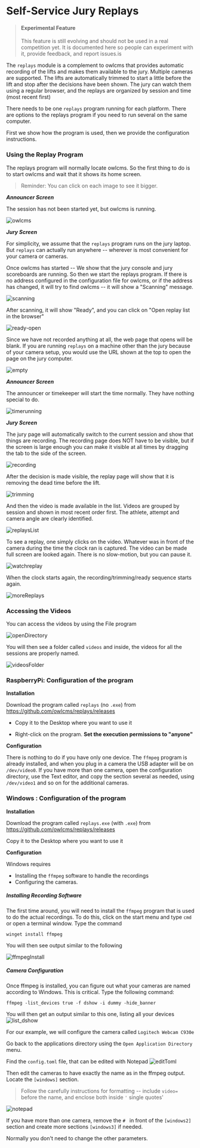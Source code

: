# Self-Service Jury Replays

> #### Experimental Feature
>
> This feature is still evolving and should not be used in a real competition yet.  It is documented here so people can experiment with it, provide feedback, and report issues.is

The `replays` module is a complement to owlcms that provides automatic recording of the lifts and makes them available to the jury.  Multiple cameras are supported. The lifts are automatically trimmed to start a little before the lift and stop after the decisions have been shown.  The jury can watch them using a regular browser, and the replays are organized by session and time (most recent first)

There needs to be one `replays` program running for each platform.   There are options to the replays program if you need to run several on the same computer.

First we show how the program is used, then we provide the configuration instructions.

### Using the Replay Program

The replays program will normally locate owlcms.  So the first thing to do is to start owlcms and wait that it shows its home screen.

> Reminder: You can click on each image to see it bigger.

***Announcer Screen***

The session has not been started yet, but owlcms is running.

![owlcms](nimg/4100replays/owlcms.png)

***Jury Screen***

For simplicity, we assume that the `replays` program runs on the jury laptop.  But `replays` can actually run anywhere -- wherever is most convenient for your camera or cameras.

Once owlcms has started -- We show that the jury console and jury scoreboards are running.   So then we start the replays program.  If there is no address configured in the configuration file for owlcms, or if the address has changed, it will try to find owlcms -- it will show a "Scanning" message.  

![scanning](nimg/4100replays/scanning.png)

After scanning, it will show "Ready", and you can click on "Open replay list in the browser"

![ready-open](nimg/4100replays/ready-open.png)

Since we have not recorded anything at all, the web page that opens will be blank.  If you are running `replays` on a machine other than the jury because of your camera setup, you would use the URL shown at the top to open the page on the jury computer.

![empty](nimg/4100replays/empty.png)

***Announcer Screen***

The announcer or timekeeper will start the time normally.  They have nothing special to do.

![timerunning](nimg/4100replays/timerunning.png)

***Jury Screen***

The jury page will automatically switch to the current session and show that things are recording.  The recording page does NOT have to be visible, but if the screen is large enough you can make it visible at all times by dragging the tab to the side of the screen.

![recording](nimg/4100replays/recording.png)

After the decision is made visible, the replay page will show that it is removing the dead time before the lift.

![trimming](nimg/4100replays/trimming.png)

And then the video is made available in the list.  Videos are grouped by session and shown in most recent order first.  The athlete, attempt and camera angle are clearly identified.

![replaysList](nimg/4100replays/replaysList.png)

To see a replay, one simply clicks on the video.  Whatever was in front of the camera during the time the clock ran is captured.  The video can be made full screen are looked again.  There is no slow-motion, but you can pause it.

![watchreplay](nimg/4100replays/watchreplay.png)

When the clock starts again, the recording/trimming/ready sequence starts again.

![moreReplays](nimg/4100replays/moreReplays.png)

### Accessing the Videos

You can access the videos by using the File program

![openDirectory](nimg/4100replays/openDirectory.png)

You will then see a folder called `videos` and inside, the videos for all the sessions are properly named.

![videosFolder](nimg/4100replays/videosFolder.png)

### RaspberryPi: Configuration of the program

**Installation** 

Download the program called `replays` (no `.exe`) from https://github.com/owlcms/replays/releases

- Copy it to the Desktop where you want to use it

- Right-click on the program.  **Set the execution permissions to "anyone"**



**Configuration**

There is nothing to do if you have only one device.  The `ffmpeg` program is already installed, and when you plug in a camera  the USB adapter will be on `/dev/video0`.
If you have more than one camera, open the configuration directory, use the Text editor, and copy the section several as needed, using `/dev/video1` and so on for the additional cameras.

### Windows : Configuration of the program

**Installation** 

Download the program called `replays.exe` (with `.exe`) from https://github.com/owlcms/replays/releases

Copy it to the Desktop where you want to use it

**Configuration**

Windows requires

- Installing the `ffmpeg` software to handle the recordings
- Configuring the cameras.

##### Installing Recording Software

The first time around, you will need to install the `ffmpeg` program that is used to do the actual recordings. To do this, click on the start menu and type `cmd` or open a terminal window.  Type the command

```
winget install ffmpeg
```

You will then see output similar to the following

![ffmpegInstall](nimg/4100replays/ffmpegInstall.png)

##### Camera Configuration

Once ffmpeg is installed, you can figure out what your cameras are named according to Windows.  This is critical.  Type the following command:

```
ffmpeg -list_devices true -f dshow -i dummy -hide_banner
```

You will then get an output similar to this one, listing all your devices
![list_dshow](nimg/4100replays/list_dshow.png)

For our example, we will configure the camera called `Logitech Webcam C930e`

Go back to the applications directory using the `Open Application Directory` menu.

Find the `config.toml` file, that can be edited with Notepad
![editToml](nimg/4100replays/editToml.png)

Then edit the cameras to have exactly the name as in the ffmpeg output.   Locate the `[windows]` section.

> Follow the carefully instructions for formatting -- include `video=` before the name, and enclose both inside `'` single quotes'

![notepad](nimg/4100replays/notepad.png)

If you have more than one camera, remove the `# ` in front of the `[windows2]` section and create more sections `[windows3]` if needed.

Normally you don't need to change the other parameters.

